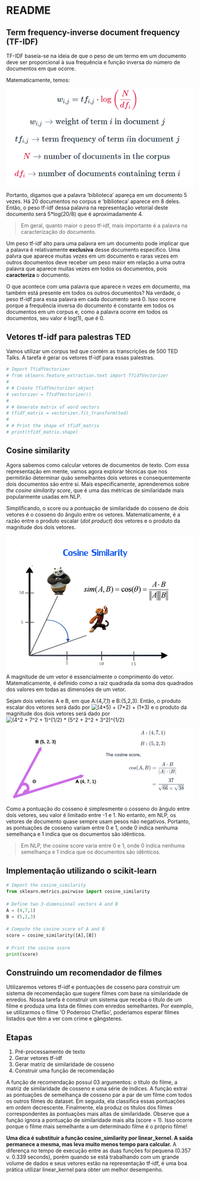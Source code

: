 README
================

## Term frequency-inverse document frequency (TF-IDF)

TF-IDF baseia-se na ideia de que o peso de um termo em um documento deve
ser proporcional à sua frequência e função inversa do número de
documentos em que ocorre.

Matematicamente, temos:

![](www/math.png)

Portanto, digamos que a palavra ‘biblioteca’ apareça em um documento 5
vezes. Há 20 documentos no corpus e ‘biblioteca’ aparece em 8 deles.
Então, o peso tf-idf dessa palavra na representação vetorial deste
documento será 5\*log(20/8) que é aproximadamente 4.

> Em geral, quanto maior o peso tf-idf, mais importante é a palavra na
> caracterização do documento.

Um peso tf-idf alto para uma palavra em um documento pode implicar que a
palavra é relativamente **exclusiva** desse documento específico. Uma
palvra que aparece muitas vezes em um documento e raras vezes em outros
documentos deve receber um peso maior em relação a uma outra palavra que
aparece muitas vezes em todos os documentos, pois **caracteriza** o
documento.

O que acontece com uma palavra que aparece n vezes em documento, ma
também está presente em todos os outros documentos? Na verdade, o peso
tf-idf para essa palavra em cada documento será 0. Isso ocorre porque a
frequência inversa do documento é constante em todos os documentos em um
corpus e, como a palavra ocorre em todos os documentos, seu valor é
log(1), que é 0.

## Vetores tf-idf para palestras TED

Vamos utilizar um corpus ted que contém as transcrições de 500 TED
Talks. A tarefa é gerar os vetores tf-idf para essas palestras.

``` python
# Import TfidfVectorizer
# from sklearn.feature_extraction.text import TfidfVectorizer
# 
# # Create TfidfVectorizer object
# vectorizer = TfidfVectorizer()
# 
# # Generate matrix of word vectors
# tfidf_matrix = vectorizer.fit_transform(ted)
# 
# # Print the shape of tfidf_matrix
# print(tfidf_matrix.shape)
```

## Cosine similarity

Agora sabemos como calcular vetores de documentos de texto. Com essa
representação em mente, vamos agora explorar técnicas que nos permitirão
determinar quão semelhantes dois vetores e consequentemente dois
documentos são entre si. Mais especificamente, aprenderemos sobre *the
cosine similarity score*, que é uma das métricas de similaridade mais
popularmente usadas em NLP.

Simplificando, o score ou a pontuação de similaridade do cosseno de dois
vetores é o cosseno do ângulo entre os vetores. Matematicamente, é a
razão entre o produto escalar (*dot product*) dos vetores e o produto da magnitude dos
dois vetores.

![](www/fig2.png) A magnitude de um vetor é essencialmente o comprimento
do vetor. Matematicamente, é definido como a raiz quadrada da soma dos
quadrados dos valores em todas as dimensões de um vetor.

Sejam dois vetories A e B, em que A:(4,7,1) e B:(5,2,3). Então, o
produto escalar dos vetores será dado por
<img src="https://latex.codecogs.com/svg.image?(4*5)&space;&plus;&space;(7*2)&space;&plus;&space;(1*3)" title="(4*5) + (7*2) + (1*3)" />
e o produto da magnitude dos dois vetores será dado por
<img src="https://latex.codecogs.com/svg.image?(4^2&space;&plus;&space;7^2&space;&plus;&space;1)^{1/2}&space;*&space;(5^2&space;&plus;&space;2^2&space;&plus;&space;3^2)^{1/2}" title="(4^2 + 7^2 + 1)^{1/2} * (5^2 + 2^2 + 3^2)^{1/2}" />

![](www/fig3.png)

Como a pontuação do cosseno é simplesmente o cosseno do ângulo entre
dois vetores, seu valor é limitado entre -1 e 1. No entanto, em NLP, os
vetores de documento quase sempre usam pesos não negativos. Portanto, as
pontuações de cosseno variam entre 0 e 1, onde 0 indica nenhuma
semelhança e 1 indica que os documentos são idênticos.

> Em NLP, the cosine score varia entre 0 e 1, onde 0 indica nenhuma
> semelhança e 1 indica que os documentos são idênticos.

## Implementação utilizando o scikit-learn

``` python
# Import the cosine_similarity
from sklearn.metrics.pairwise import cosine_similarity

# Define two 3-dimensional vectors A and B
A = (4,7,1)
B = (5,2,3)

# Compute the cosine score of A and B
score = cosine_similarity([A],[B])

# Print the cosine score
print(score)
```
 
## Construindo um recomendador de filmes

Utilizaremos vetores tf-idf e pontuações de cosseno para construir um sistema de recomendação que sugere filmes com base na similaridade de enredos. Nossa tarefa é construir um sistema que receba o título de um filme e produza uma lista de filmes com enredos semelhantes. Por exemplo, se utilizarmos o filme 'O Poderoso Chefão', poderíamos esperar filmes listados que têm a ver com crime e gângsteres.

## Etapas

1. Pré-processamento de texto
2. Gerar vetores tf-idf
3. Gerar matriz de similaridade de cosseno
4. Construir uma função de recomendação

A função de recomendação possui 03 argumentos: o título do filme, a matriz de similaridade de cosseno e uma série de índices. A função extrai as pontuações de semelhança de cosseno par a par de um filme com todos os outros filmes do dataset. Em seguida, ela classifica essas pontuações em ordem decrescente. Finalmente, ela produz os títulos dos filmes correspondentes às pontuações mais altas de similaridade. Observe que a função ignora a pontuação de similaridade mais alta (score = 1). Isso ocorre porque o filme mais semelhante a um determinado filme é o próprio filme!

**Uma dica é substituir a função cosine_similarity por linear_kernel. A saída permanece a mesma, mas leva muito menos tempo para calcular.** A diferença no tempo de execução entre as duas funções foi pequena (0.357 v. 0.339 seconds), porém quando se está trabalhando com um grande volume de dados e seus vetores estão na representação tf-idf, é uma boa prática utilizar linear_kernel para obter um melhor desempenho.







